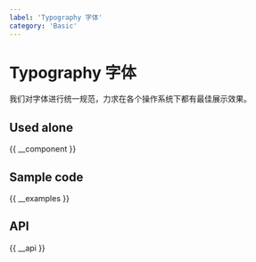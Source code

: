 ```yaml
---
label: 'Typography 字体'
category: 'Basic'
---
```


# Typography 字体

我们对字体进行统一规范，力求在各个操作系统下都有最佳展示效果。

## Used alone

{{ __component }}

## Sample code

{{ __examples }}

## API

{{ __api }}
